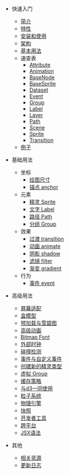 * 快速入门
  * [简介](/zh-cn/index#简介)
  * [特性](/zh-cn/index#特性)
  * [安装和使用](/zh-cn/index#安装和使用)
  * [架构](/zh-cn/index#架构)
  * [基本用法](/zh-cn/index#基本用法)
  * 速查表
    * [Attribute](/zh-cn/doc/attribute)
    * [Animation](/zh-cn/doc/animation)
    * [BaseNode](/zh-cn/doc/basenode)
    * [BaseSprite](/zh-cn/doc/basesprite)
    * [Dataset](/zh-cn/doc/dataset)
    * [Event](/zh-cn/doc/event)
    * [Group](/zh-cn/doc/group)
    * [Label](/zh-cn/doc/label)
    * [Layer](/zh-cn/doc/layer)
    * [Path](/zh-cn/doc/path)
    * [Scene](/zh-cn/doc/scene)
    * [Sprite](/zh-cn/doc/sprite)
    * [Transition](/zh-cn/doc/transition)
  * [例子](/zh-cn/examples)

* 基础用法
  * 坐标
    * [绘图尺寸](/zh-cn/layer#绘图尺寸)
    * [锚点 anchor](/zh-cn/layer#锚点-anchor)
  * 元素
    * [精灵 Sprite](/zh-cn/elements#精灵-Sprite)
    * [文字 Label](/zh-cn/elements#文字-Label)
    * [路径 Path](/zh-cn/elements#路径-Path)
    * [分组 Group](/zh-cn/elements#分组-Group)
  * 效果
    * [过渡 transition](/zh-cn/effect#动画-transition)
    * [动画 animate](/zh-cn/effect#动画-animate)
    * [阴影 shadow](/zh-cn/effect#阴影-shadow)
    * [滤镜 filter](/zh-cn/effect#滤镜-filter)
    * [渐变 gradient](/zh-cn/effect#渐变-gradient)
  * 行为
    * [事件 event](/zh-cn/behavior#响应-dom-事件)

* 高级用法
  * [屏幕适配](/zh-cn/guide/resolution)
  * [盒模型](/zh-cn/guide/boxmodel)
  * [预加载与雪碧图](/zh-cn/guide/resource)
  * [高级动画](/zh-cn/guide/animations)
  * [Bitmap Font](/zh-cn/guide/bmfont)
  * [外部时钟](/zh-cn/guide/ticker)
  * [碰撞检测](/zh-cn/guide/collision)
  * [事件与自定义事件](/zh-cn/guide/events)
  * [创建新的精灵类型](/zh-cn/guide/nodes)
  * [虚拟 Group](/zh-cn/guide/virtualgroup)
  * [缓存策略](/zh-cn/guide/cache)
  * [与d3一同使用](/zh-cn/guide/d3)
  * [粒子系统](/zh-cn/guide/particle)
  * [物理引擎](/zh-cn/guide/matter)
  * [快照](/zh-cn/guide/snapshot)
  * [开发者工具](/zh-cn/guide/devtools)
  * [跨平台](/zh-cn/guide/platforms)
  * [JSX语法](/zh-cn/guide/jsx)

* 其他
  * [相关资源](/zh-cn/resource)
  * [更新日志](/zh-cn/changelog)
